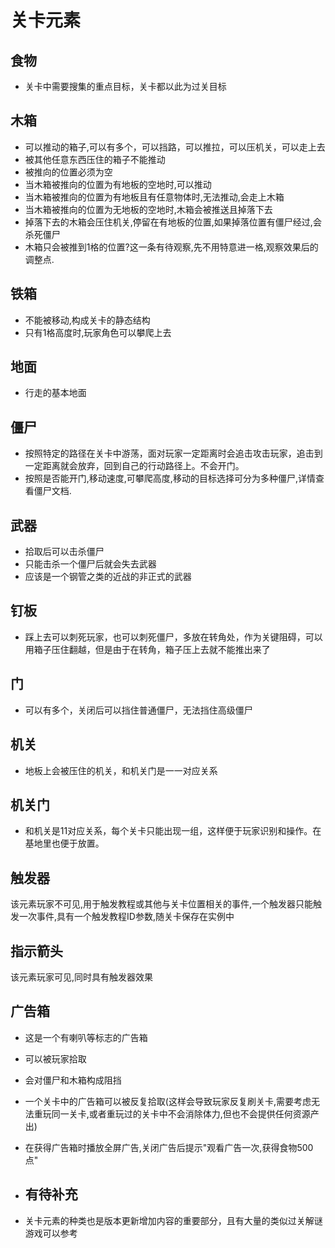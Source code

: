 关卡元素
========

食物
----

-	关卡中需要搜集的重点目标，关卡都以此为过关目标

木箱
----

-	可以推动的箱子,可以有多个，可以挡路，可以推拉，可以压机关，可以走上去
-	被其他任意东西压住的箱子不能推动
-	被推向的位置必须为空
-	当木箱被推向的位置为有地板的空地时,可以推动
-	当木箱被推向的位置为有地板且有任意物体时,无法推动,会走上木箱
-	当木箱被推向的位置为无地板的空地时,木箱会被推送且掉落下去
-	掉落下去的木箱会压住机关,停留在有地板的位置,如果掉落位置有僵尸经过,会杀死僵尸
-	木箱只会被推到1格的位置?这一条有待观察,先不用特意进一格,观察效果后的调整点.

铁箱
----

-	不能被移动,构成关卡的静态结构
-	只有1格高度时,玩家角色可以攀爬上去

地面
----

-	行走的基本地面

僵尸
----

-	按照特定的路径在关卡中游荡，面对玩家一定距离时会追击攻击玩家，追击到一定距离就会放弃，回到自己的行动路径上。不会开门。
-	按照是否能开门,移动速度,可攀爬高度,移动的目标选择可分为多种僵尸,详情查看僵尸文档.

武器
----

-	拾取后可以击杀僵尸
-	只能击杀一个僵尸后就会失去武器
-	应该是一个钢管之类的近战的非正式的武器

钉板
----

-	踩上去可以刺死玩家，也可以刺死僵尸，多放在转角处，作为关键阻碍，可以用箱子压住翻越，但是由于在转角，箱子压上去就不能推出来了

门
--

-	可以有多个，关闭后可以挡住普通僵尸，无法挡住高级僵尸

机关
----

-	地板上会被压住的机关，和机关门是一一对应关系

机关门
------

-	和机关是11对应关系，每个关卡只能出现一组，这样便于玩家识别和操作。在基地里也便于放置。

触发器
------

该元素玩家不可见,用于触发教程或其他与关卡位置相关的事件,一个触发器只能触发一次事件,具有一个触发教程ID参数,随关卡保存在实例中

指示箭头
--------

该元素玩家可见,同时具有触发器效果

广告箱
------

-	这是一个有喇叭等标志的广告箱
-	可以被玩家拾取
-	会对僵尸和木箱构成阻挡
-	一个关卡中的广告箱可以被反复拾取(这样会导致玩家反复刷关卡,需要考虑无法重玩同一关卡,或者重玩过的关卡中不会消除体力,但也不会提供任何资源产出)
-	在获得广告箱时播放全屏广告,关闭广告后提示"观看广告一次,获得食物500点"

-	有待补充
	--------
-	关卡元素的种类也是版本更新增加内容的重要部分，且有大量的类似过关解谜游戏可以参考
